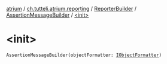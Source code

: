 [atrium](../../../index.md) / [ch.tutteli.atrium.reporting](../../index.md) / [ReporterBuilder](../index.md) / [AssertionMessageBuilder](index.md) / [&lt;init&gt;](.)

# &lt;init&gt;

`AssertionMessageBuilder(objectFormatter: `[`IObjectFormatter`](../../-i-object-formatter/index.md)`)`